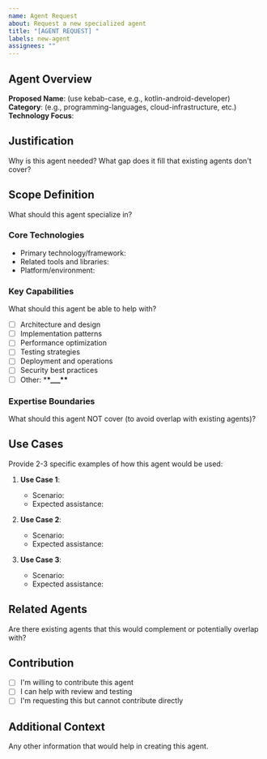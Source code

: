 ```yaml
---
name: Agent Request
about: Request a new specialized agent
title: "[AGENT REQUEST] "
labels: new-agent
assignees: ""
---
```


## Agent Overview

**Proposed Name**: (use kebab-case, e.g., kotlin-android-developer)
**Category**: (e.g., programming-languages, cloud-infrastructure, etc.)
**Technology Focus**:

## Justification

Why is this agent needed? What gap does it fill that existing agents don't cover?

## Scope Definition

What should this agent specialize in?

### Core Technologies

- Primary technology/framework:
- Related tools and libraries:
- Platform/environment:

### Key Capabilities

What should this agent be able to help with?

- [ ] Architecture and design
- [ ] Implementation patterns
- [ ] Performance optimization
- [ ] Testing strategies
- [ ] Deployment and operations
- [ ] Security best practices
- [ ] Other: \***\*\_\_\_\*\***

### Expertise Boundaries

What should this agent NOT cover (to avoid overlap with existing agents)?

## Use Cases

Provide 2-3 specific examples of how this agent would be used:

1. **Use Case 1**:

   - Scenario:
   - Expected assistance:

2. **Use Case 2**:

   - Scenario:
   - Expected assistance:

3. **Use Case 3**:
   - Scenario:
   - Expected assistance:

## Related Agents

Are there existing agents that this would complement or potentially overlap with?

## Contribution

- [ ] I'm willing to contribute this agent
- [ ] I can help with review and testing
- [ ] I'm requesting this but cannot contribute directly

## Additional Context

Any other information that would help in creating this agent.
